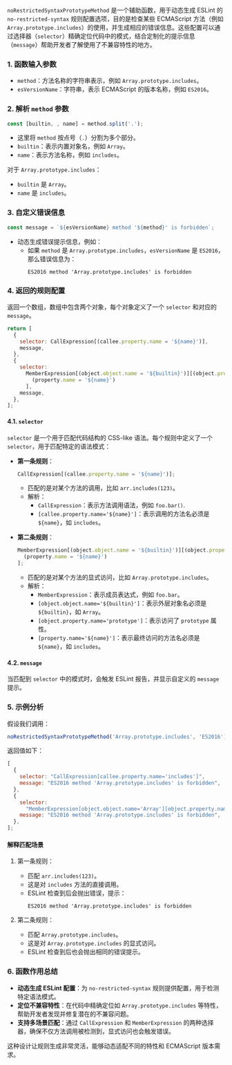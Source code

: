 `noRestrictedSyntaxPrototypeMethod` 是一个辅助函数，用于动态生成 ESLint 的 `no-restricted-syntax` 规则配置选项，目的是检查某些 ECMAScript 方法（例如 `Array.prototype.includes`）的使用，并生成相应的错误信息。这些配置可以通过选择器（`selector`）精确定位代码中的模式，结合定制化的提示信息（`message`）帮助开发者了解使用了不兼容特性的地方。

### **1. 函数输入参数**

- `method`：方法名称的字符串表示，例如 `Array.prototype.includes`。
- `esVersionName`：字符串，表示 ECMAScript 的版本名称，例如 `ES2016`。

### **2. 解析 `method` 参数**

```javascript
const [builtin, , name] = method.split('.');
```

- 这里将 `method` 按点号（`.`）分割为多个部分。
- `builtin`：表示内置对象名，例如 `Array`。
- `name`：表示方法名称，例如 `includes`。

对于 `Array.prototype.includes`：

- `builtin` 是 `Array`。
- `name` 是 `includes`。

### **3. 自定义错误信息**

```javascript
const message = `${esVersionName} method '${method}' is forbidden`;
```

- 动态生成错误提示信息，例如：
  - 如果 `method` 是 `Array.prototype.includes`，`esVersionName` 是 `ES2016`，那么错误信息为：
    ```
    ES2016 method 'Array.prototype.includes' is forbidden
    ```

### **4. 返回的规则配置**

返回一个数组，数组中包含两个对象，每个对象定义了一个 `selector` 和对应的 `message`。

```javascript
return [
  {
    selector: CallExpression[(callee.property.name = '${name}')],
    message,
  },
  {
    selector:
      MemberExpression[(object.object.name = '${builtin}')][(object.property.name = 'prototype')][
        (property.name = '${name}')
      ],
    message,
  },
];
```

#### **4.1. `selector`**

`selector` 是一个用于匹配代码结构的 CSS-like 语法。每个规则中定义了一个 `selector`，用于匹配特定的语法模式：

- **第一条规则**：

  ```javascript
  CallExpression[(callee.property.name = '${name}')];
  ```

  - 匹配的是对某个方法的调用，比如 `arr.includes(123)`。
  - 解析：
    - `CallExpression`：表示方法调用语法，例如 `foo.bar()`.
    - `[callee.property.name='${name}']`：表示调用的方法名必须是 `${name}`，如 `includes`。

- **第二条规则**：
  ```javascript
  MemberExpression[(object.object.name = '${builtin}')][(object.property.name = 'prototype')][
    (property.name = '${name}')
  ];
  ```
  - 匹配的是对某个方法的显式访问，比如 `Array.prototype.includes`。
  - 解析：
    - `MemberExpression`：表示成员表达式，例如 `foo.bar`。
    - `[object.object.name='${builtin}']`：表示外层对象名必须是 `${builtin}`，如 `Array`。
    - `[object.property.name='prototype']`：表示访问了 `prototype` 属性。
    - `[property.name='${name}']`：表示最终访问的方法名必须是 `${name}`，如 `includes`。

#### **4.2. `message`**

当匹配到 `selector` 中的模式时，会触发 ESLint 报告，并显示自定义的 `message` 提示。

### **5. 示例分析**

假设我们调用：

```javascript
noRestrictedSyntaxPrototypeMethod('Array.prototype.includes', 'ES2016');
```

返回值如下：

```javascript
[
  {
    selector: "CallExpression[callee.property.name='includes']",
    message: "ES2016 method 'Array.prototype.includes' is forbidden",
  },
  {
    selector:
      "MemberExpression[object.object.name='Array'][object.property.name='prototype'][property.name='includes']",
    message: "ES2016 method 'Array.prototype.includes' is forbidden",
  },
];
```

#### **解释匹配场景**

1. 第一条规则：

   - 匹配 `arr.includes(123)`。
   - 这是对 `includes` 方法的直接调用。
   - ESLint 检查到后会抛出错误，提示：
     ```
     ES2016 method 'Array.prototype.includes' is forbidden
     ```

2. 第二条规则：
   - 匹配 `Array.prototype.includes`。
   - 这是对 `Array.prototype.includes` 的显式访问。
   - ESLint 检查到后也会抛出相同的错误提示。

### **6. 函数作用总结**

- **动态生成 ESLint 配置**：为 `no-restricted-syntax` 规则提供配置，用于检测特定语法模式。
- **定位不兼容特性**：在代码中精确定位如 `Array.prototype.includes` 等特性，帮助开发者发现并修复潜在的不兼容问题。
- **支持多场景匹配**：通过 `CallExpression` 和 `MemberExpression` 的两种选择器，确保不仅方法调用被检测到，显式访问也会触发错误。

这种设计让规则生成非常灵活，能够动态适配不同的特性和 ECMAScript 版本需求。
